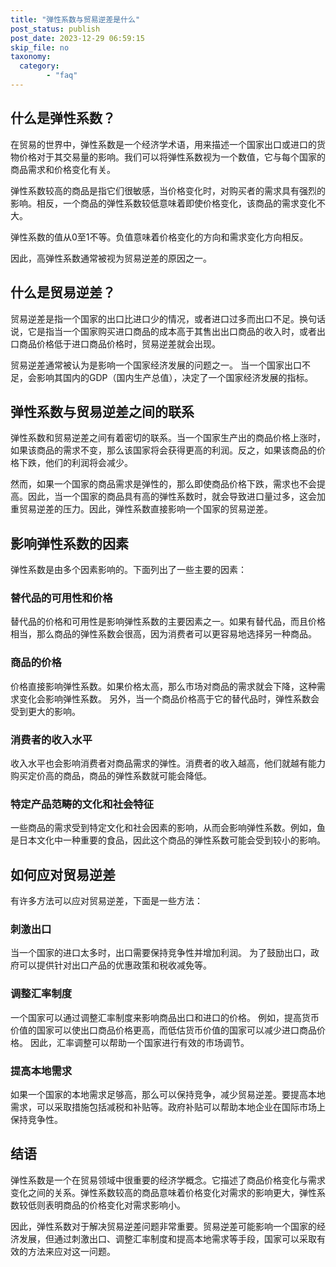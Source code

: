 ```yaml
---
title: "弹性系数与贸易逆差是什么"
post_status: publish
post_date: 2023-12-29 06:59:15
skip_file: no
taxonomy:
  category:
        - "faq"
---
```


## 什么是弹性系数？

在贸易的世界中，弹性系数是一个经济学术语，用来描述一个国家出口或进口的货物价格对于其交易量的影响。我们可以将弹性系数视为一个数值，它与每个国家的商品需求和价格变化有关。

弹性系数较高的商品是指它们很敏感，当价格变化时，对购买者的需求具有强烈的影响。相反，一个商品的弹性系数较低意味着即使价格变化，该商品的需求变化不大。

弹性系数的值从0至1不等。负值意味着价格变化的方向和需求变化方向相反。

因此，高弹性系数通常被视为贸易逆差的原因之一。

## 什么是贸易逆差？

贸易逆差是指一个国家的出口比进口少的情况，或者进口过多而出口不足。换句话说，它是指当一个国家购买进口商品的成本高于其售出出口商品的收入时，或者出口商品价格低于进口商品价格时，贸易逆差就会出现。

贸易逆差通常被认为是影响一个国家经济发展的问题之一。 当一个国家出口不足，会影响其国内的GDP（国内生产总值），决定了一个国家经济发展的指标。

## 弹性系数与贸易逆差之间的联系

弹性系数和贸易逆差之间有着密切的联系。当一个国家生产出的商品价格上涨时，如果该商品的需求不变，那么该国家将会获得更高的利润。反之，如果该商品的价格下跌，他们的利润将会减少。

然而，如果一个国家的商品需求是弹性的，那么即使商品价格下跌，需求也不会提高。因此，当一个国家的商品具有高的弹性系数时，就会导致进口量过多，这会加重贸易逆差的压力。因此，弹性系数直接影响一个国家的贸易逆差。

## 影响弹性系数的因素

弹性系数是由多个因素影响的。下面列出了一些主要的因素：

### 替代品的可用性和价格

替代品的价格和可用性是影响弹性系数的主要因素之一。如果有替代品，而且价格相当，那么商品的弹性系数会很高，因为消费者可以更容易地选择另一种商品。

### 商品的价格

价格直接影响弹性系数。如果价格太高，那么市场对商品的需求就会下降，这种需求变化会影响弹性系数。 另外，当一个商品价格高于它的替代品时，弹性系数会受到更大的影响。

### 消费者的收入水平

收入水平也会影响消费者对商品需求的弹性。消费者的收入越高，他们就越有能力购买定价高的商品，商品的弹性系数就可能会降低。

### 特定产品范畴的文化和社会特征

一些商品的需求受到特定文化和社会因素的影响，从而会影响弹性系数。例如，鱼是日本文化中一种重要的食品，因此这个商品的弹性系数可能会受到较小的影响。

## 如何应对贸易逆差

有许多方法可以应对贸易逆差，下面是一些方法：

### 刺激出口

当一个国家的进口太多时，出口需要保持竞争性并增加利润。 为了鼓励出口，政府可以提供针对出口产品的优惠政策和税收减免等。

### 调整汇率制度

一个国家可以通过调整汇率制度来影响商品出口和进口的价格。 例如，提高货币价值的国家可以使出口商品价格更高，而低估货币价值的国家可以减少进口商品价格。 因此，汇率调整可以帮助一个国家进行有效的市场调节。

### 提高本地需求

如果一个国家的本地需求足够高，那么可以保持竞争，减少贸易逆差。要提高本地需求，可以采取措施包括减税和补贴等。政府补贴可以帮助本地企业在国际市场上保持竞争性。

## 结语

弹性系数是一个在贸易领域中很重要的经济学概念。它描述了商品价格变化与需求变化之间的关系。弹性系数较高的商品意味着价格变化对需求的影响更大，弹性系数较低则表明商品的价格变化对需求影响小。

因此，弹性系数对于解决贸易逆差问题非常重要。贸易逆差可能影响一个国家的经济发展，但通过刺激出口、调整汇率制度和提高本地需求等手段，国家可以采取有效的方法来应对这一问题。
